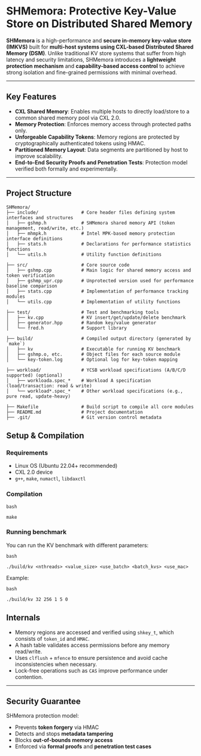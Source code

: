 # SHMemora: Protective Key-Value Store on Distributed Shared Memory

**SHMemora** is a high-performance and **secure in-memory key-value store (IMKVS)** built for **multi-host systems using CXL-based Distributed Shared Memory (DSM)**. Unlike traditional KV store systems that suffer from high latency and security limitations, SHMemora introduces a **lightweight protection mechanism** and **capability-based access control** to achieve strong isolation and fine-grained permissions with minimal overhead.

---

## Key Features

- **CXL Shared Memory**: Enables multiple hosts to directly load/store to a common shared memory pool via CXL 2.0.
- **Memory Protection**: Enforces memory access through protected paths only.
- **Unforgeable Capability Tokens**: Memory regions are protected by cryptographically authenticated tokens using HMAC.
- **Partitioned Memory Layout**: Data segments are partitioned by host to improve scalability.
- **End-to-End Security Proofs and Penetration Tests**: Protection model verified both formally and experimentally.

---

## Project Structure

```
SHMemora/
├── include/                # Core header files defining system interfaces and structures
│   ├── gshmp.h             # SHMemora shared memory API (token management, read/write, etc.)
│   ├── mhmpk.h             # Intel MPK-based memory protection interface definitions
│   ├── stats.h             # Declarations for performance statistics functions
│   └── utils.h             # Utility function definitions

├── src/                    # Core source code
│   ├── gshmp.cpp           # Main logic for shared memory access and token verification
│   ├── gshmp_upr.cpp       # Unprotected version used for performance baseline comparison
│   ├── stats.cpp           # Implementation of performance tracking modules
│   └── utils.cpp           # Implementation of utility functions

├── test/                   # Test and benchmarking tools
│   ├── kv.cpp              # KV insert/get/update/delete benchmark
│   ├── generator.hpp       # Random key/value generator
│   └── fred.h              # Support library

├── build/                  # Compiled output directory (generated by `make`)
│   ├── kv                  # Executable for running KV benchmark
│   ├── gshmp.o, etc.       # Object files for each source module
│   └── key-token.log       # Optional log for key-token mapping

├── workload/               # YCSB workload specifications (A/B/C/D supported) (optional)
│   ├── workloada.spec_*    # Workload A specification (load/transaction: read & write)
│   └── workload*.spec_*    # Other workload specifications (e.g., pure read, update-heavy)

├── Makefile                # Build script to compile all core modules
├── README.md               # Project documentation
├── .git/                   # Git version control metadata

```

## Setup & Compilation

### Requirements

- Linux OS (Ubuntu 22.04+ recommended)
- CXL 2.0 device
- `g++`, `make`, `numactl`, `libdaxctl`

### Compilation

```
bash

make
```

### Running benchmark

You can run the KV benchmark with different parameters:

```
bash

./build/kv <nthreads> <value_size> <use_batch> <batch_kvs> <use_mac>
```

Example:

```
bash

./build/kv 32 256 1 5 0
```



## Internals

- Memory regions are accessed and verified using `shkey_t`, which consists of `token_id` and `HMAC`.
- A hash table validates access permissions before any memory read/write.
- Uses `clflush` + `mfence` to ensure persistence and avoid cache inconsistencies when necessary.
- Lock-free operations such as `CAS` improve performance under contention.

------

## Security Guarantee

SHMemora protection model:

- Prevents **token forgery** via HMAC
- Detects and stops **metadata tampering**
- Blocks **out-of-bounds memory access**
- Enforced via **formal proofs** and **penetration test cases**



